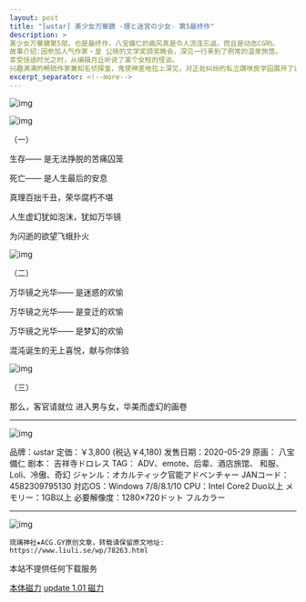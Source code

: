 ```yaml
---
layout: post
title: "[ωstar] 美少女万華鏡 -理と迷宮の少女- 第5最终作"
description: >
美少女万華鏡第5部，也是最终作，八宝備仁的画风真是令人流连忘返。而且是动态CG哟。
故事介绍:因参加人气作家・皇 公晓的文学奖颁奖晚会，深见一行来到了例常的温泉旅馆。
享受恬适时光之时，从编辑月丘听说了某个女校的怪谈。
兴趣满满的畅销作家兼知名侦探皇，鬼使神差地拉上深见，对正处纠纷的私立讚咲良学园展开了调查。
excerpt_separator: <!--more-->
---
```


![img](http://i2.acg.gy/200529001.jpg)

![img](http://i2.acg.gy/200529003.jpg)

（一）

生存——
是无法挣脱的苦痛囚笼

死亡——
是人生最后的安息

真理百拙千丑，荣华腐朽不堪

人生虚幻犹如泡沫，犹如万华镜

为闪逝的欲望飞蛾扑火

![img](http://i2.acg.gy/200529002.jpg)

（二）

万华镜之光华——
是迷惑的欢愉

万华镜之光华——
是变迁的欢愉

万华镜之光华——
是梦幻的欢愉

混沌诞生的无上喜悦，献与你体验

![img](http://i2.acg.gy/200529006.jpg)

（三）

那么，客官请就位
进入男与女，华美而虚幻的画卷

---

![img](http://i2.acg.gy/200529008.jpg)

品牌：ωstar
定価：￥3,800 (税込￥4,180)
发售日期：2020-05-29
原画： 八宝備仁
剧本： 吉祥寺ドロレス
TAG： ADV、emote、后辈、酒店旅馆、 和服、Loli、冷傲、奇幻
ジャンル：オカルティック官能アドベンチャー
JANコード：4582309795130
対応OS：Windows 7/8/8.1/10
CPU：Intel Core2 Duo以上
メモリー：1GB以上
必要解像度：1280×720ドット フルカラー

---

![img](http://i2.acg.gy/200529007.jpg)

```
琉璃神社★ACG.GY原创文章，转载请保留原文地址: https://www.liuli.se/wp/78263.html
```

本站不提供任何下载服务

[本体磁力](magnet:?xt=urn:btih:dfe2b5f8cde5e9166000d430b32954967f46525e)
[update 1.01 磁力](magnet:?xt=urn:btih:d834d922cd8ee9d16e4719ef5e266c31417a066f)